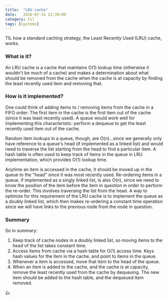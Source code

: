 ```yaml
---
title:  "LRU cache"
date:   2016-07-31 12:39:00
category: til
tags: [systems]
---
```


TIL how a standard caching strategy, the Least Recently Used (LRU) cache, works.

### What is it?

An LRU cache is a cache that maintains O(1) lookup time (otherwise it wouldn't be much of a cache) and makes a determination about what should be removed from the cache when the cache is at capacity by finding the least recently used item and removing that.

### How is it implemented?

One could think of adding items to / removing items from the cache in a FIFO order: The first item in the cache is the first item out of the cache (since it was least recently used). A queue would work well for implementing this characteristic: perform a dequeue to get the least recently used item out of the cache.

Random item lookups in a queue, though, are O(n)...since we generally only have reference to a queue's head (if implemented as a linked list) and would need to traverse the list starting from the head to find a particular item. A hash table is often used to keep track of items in the queue in LRU implementation, which provides O(1) lookup time.

Anytime an item is accessed in the cache, it should be moved up in the queue to the "head" since it was most recently used. Re-ordering items in a queue, if implemented as a singly linked list, is also O(n), since we need to know the position of the item before the item in question in order to perform the re-order. This involves traversing the list from the head. A way to optimize for this requirement of the LRU cache is to implement the queue as a doubly linked list, which then makes re-ordering a constant time operation since we will have links to the previous node from the node in question.

### Summary

So in summary:

1. Keep track of cache nodes in a doubly linked list, so moving items to the head of the list takes constant time.
2. Access items from cache via a hash table for O(1) access time. Keys hash values for the item in the cache, and point to items in the queue.
3. Whenever a item is accessed, move that item to the head of the queue.
4. When an item is added to the cache, and the cache is at capacity, remove the least recently used from the cache by dequeuing. The new item should be added to the hash table, and the dequeued item removed.

:+1:
